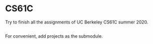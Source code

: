 # CS61C
Try to finish all the assignments of UC Berkeley CS61C summer 2020.
##
For convenient, add projects as the submodule.
